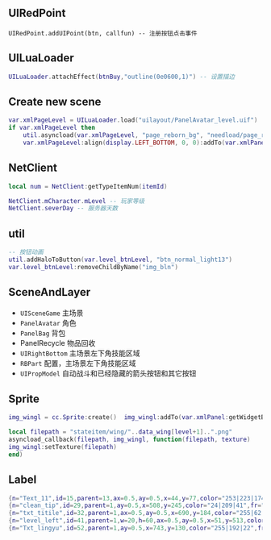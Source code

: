 ## UIRedPoint

```
UIRedPoint.addUIPoint(btn, callfun) -- 注册按钮点击事件
```

## UILuaLoader

```lua
UILuaLoader.attachEffect(btnBuy,"outline(0e0600,1)") -- 设置描边
```



## Create new scene

```lua
var.xmlPageLevel = UILuaLoader.load("uilayout/PanelAvatar_level.uif")
if var.xmlPageLevel then
    util.asyncload(var.xmlPageLevel, "page_reborn_bg", "needload/page_reborn_bg.jpg")
    var.xmlPageLevel:align(display.LEFT_BOTTOM, 0, 0):addTo(var.xmlPanel)
```



## NetClient

```lua
local num = NetClient:getTypeItemNum(itemId)

NetClient.mCharacter.mLevel -- 玩家等级
NetClient.severDay -- 服务器天数
```

## util

```lua
-- 按钮动画
util.addHaloToButton(var.level_btnLevel, "btn_normal_light13")
var.level_btnLevel:removeChildByName("img_bln")
```



## SceneAndLayer

* `UISceneGame` 主场景
* `PanelAvatar` 角色
* `PanelBag` 背包
* PanelRecycle 物品回收
* `UIRightBottom` 主场景左下角技能区域
* `RBPart` 配置，主场景左下角技能区域
* `UIPropModel` 自动战斗和已经隐藏的箭头按钮和其它按钮

## Sprite

```lua
img_wingl = cc.Sprite:create()	img_wingl:addTo(var.xmlPanel:getWidgetByName("img_wing_view")):align(display.CENTER,23, 23):setName("img_wing")

local filepath = "stateitem/wing/"..data_wing[level+1]..".png"
asyncload_callback(filepath, img_wingl, function(filepath, texture)
img_wingl:setTexture(filepath)
end)
```

## Label

```lua
{n="Text_11",id=15,parent=13,ax=0.5,ay=0.5,x=44,y=77,color="253|223|174",fr="DFYuan.ttf",olc="0,0,0,255",type=3,tag=101,v=true,fs=20,text="攻击:",ols=1,},-- 白色
{n="clean_tip",id=29,parent=1,ay=0.5,x=508,y=245,color="24|209|41",fr="DFYuan.ttf",olc="0,0,0,255",type=3,tag=533,v=false,fs=20,text="祝福值清理倒计时:",ols=1,}, -- 绿色
{n="txt_titile",id=32,parent=1,ax=0.5,ay=0.5,x=690,y=184,color="255|62|63",fr="DFYuan.ttf",olc="0,0,0,255",type=3,tag=46,v=true,fs=20,text="祝福值越高进",ols=0,},-- 红色
{n="level_left",id=41,parent=1,w=20,h=60,ax=0.5,ay=0.5,x=51,y=513,color="255|208|66",fr="DFYuan.ttf",olc="76,0,0,255",type=3,tag=98,v=true,fs=20,text="体验",ht=1,ols=1,},-- 黄色加描边
{n="Txt_lingyu",id=52,parent=1,ay=0.5,x=743,y=130,color="255|192|22",fr="DFYuan.ttf",olc="0,0,0,255",type=3,tag=42,v=true,fs=20,text="0/5",ols=1,}, -- 黄色
```
